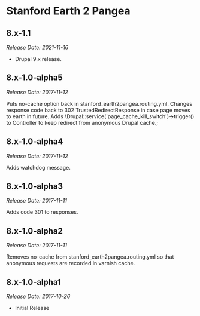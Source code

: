 # Stanford Earth 2 Pangea

8.x-1.1
--------------------------------------------------------------------------------
_Release Date: 2021-11-16_

- Drupal 9.x release.

8.x-1.0-alpha5
--------------------------------------------------------------------------------
_Release Date: 2017-11-12_

Puts no-cache option back in stanford_earth2pangea.routing.yml.
Changes response code back to 302 TrustedRedirectResponse in case page moves to earth in future.
Adds \Drupal::service('page_cache_kill_switch')->trigger() to Controller to keep redirect from anonymous Drupal cache.;

8.x-1.0-alpha4
--------------------------------------------------------------------------------
_Release Date: 2017-11-12_

Adds watchdog message.

8.x-1.0-alpha3
--------------------------------------------------------------------------------
_Release Date: 2017-11-11_

Adds code 301 to responses.

8.x-1.0-alpha2
--------------------------------------------------------------------------------
_Release Date: 2017-11-11_

Removes no-cache from stanford_earth2pangea.routing.yml so that anonymous requests
are recorded in varnish cache.

8.x-1.0-alpha1
--------------------------------------------------------------------------------  
_Release Date: 2017-10-26_

- Initial Release
